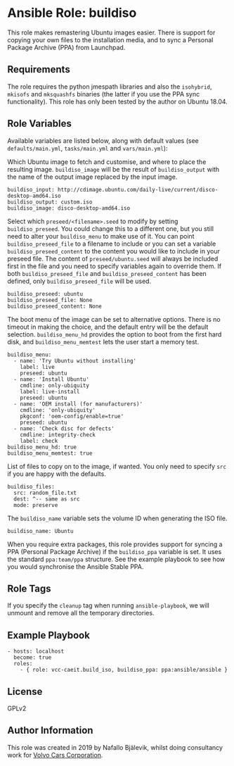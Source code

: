 Ansible Role: buildiso
=========

This role makes remastering Ubuntu images easier. There is support for copying your own files to the installation media, and to sync a Personal Package Archive (PPA) from Launchpad.

Requirements
------------

The role requires the python jmespath libraries and also the `isohybrid`, `mkisofs` and `mksquashfs` binaries (the latter if you use the PPA sync functionality).
This role has only been tested by the author on Ubuntu 18.04.

Role Variables
--------------

Available variables are listed below, along with default values (see `defaults/main.yml`, `tasks/main.yml` and `vars/main.yml`):

Which Ubuntu image to fetch and customise, and where to place the resulting image. `buildiso_image` will be the result of `buildiso_output` with the name of the output image replaced by the input image.

    buildiso_input: http://cdimage.ubuntu.com/daily-live/current/disco-desktop-amd64.iso
    buildiso_output: custom.iso
    buildiso_image: disco-desktop-amd64.iso

Select which `preseed/<filename>.seed` to modify by setting `buildiso_preseed`. You could change this to a different one, but you still need to alter your `buildiso_menu` to make use of it.
You can point `buildiso_preseed_file` to a filename to include or you can set a variable `buildiso_preseed_content` to the content you would like to include in your preseed file.
The content of `preseed/ubuntu.seed` will always be included first in the file and you need to specify variables again to override them.
If both `buildiso_preseed_file` and `buildiso_preseed_content` has been defined, only `buildiso_preseed_file` will be used.

    buildiso_preseed: ubuntu
    buildiso_preseed_file: None
    buildiso_preseed_content: None

The boot menu of the image can be set to alternative options. There is no timeout in making the choice, and the default entry will be the default selection.
`buildiso_menu_hd` provides the option to boot from the first hard disk, and `buildiso_menu_memtest` lets the user start a memory test.

    buildiso_menu:
      - name: 'Try Ubuntu without installing'
        label: live
        preseed: ubuntu
      - name: 'Install Ubuntu'
        cmdline: only-ubiquity
        label: live-install
        preseed: ubuntu
      - name: 'OEM install (for manufacturers)'
        cmdline: 'only-ubiquity'
        pkgconf: 'oem-config/enable=true'
        preseed: ubuntu
      - name: 'Check disc for defects'
        cmdline: integrity-check
        label: check
    buildiso_menu_hd: true
    buildiso_menu_memtest: true

List of files to copy on to the image, if wanted. You only need to specify `src` if you are happy with the defaults.

    buildiso_files:
      src: random_file.txt
      dest: ^-- same as src
      mode: preserve

The `buildiso_name` variable sets the volume ID when generating the ISO file.

    buildiso_name: Ubuntu

When you require extra packages, this role provides support for syncing a PPA (Personal Package Archive) if the `buildiso_ppa` variable is set.
It uses the standard `ppa:team/ppa` structure. See the example playbook to see how you would synchronise the Ansible Stable PPA.

Role Tags
--------------

If you specify the `cleanup` tag when running `ansible-playbook`, we will unmount and remove all the temporary directories.

Example Playbook
----------------

    - hosts: localhost
      become: true
      roles:
        - { role: vcc-caeit.build_iso, buildiso_ppa: ppa:ansible/ansible }

License
-------

GPLv2

Author Information
------------------

This role was created in 2019 by Nafallo Bjälevik, whilst doing consultancy work for [Volvo Cars Corporation](http://www.volvocars.com/).
